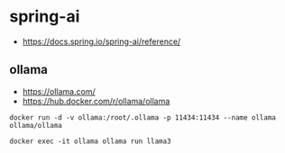 # spring-ai

- https://docs.spring.io/spring-ai/reference/

## ollama
- https://ollama.com/
- https://hub.docker.com/r/ollama/ollama

```shell
docker run -d -v ollama:/root/.ollama -p 11434:11434 --name ollama ollama/ollama

docker exec -it ollama ollama run llama3

```
